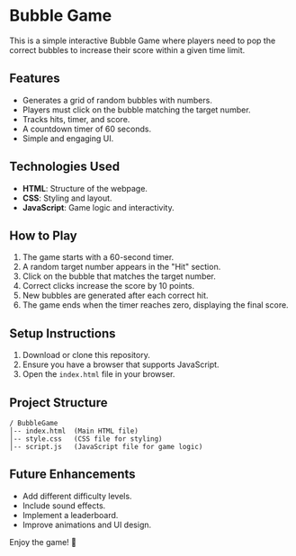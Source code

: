 # Bubble Game

This is a simple interactive Bubble Game where players need to pop the correct bubbles to increase their score within a given time limit.

## Features
- Generates a grid of random bubbles with numbers.
- Players must click on the bubble matching the target number.
- Tracks hits, timer, and score.
- A countdown timer of 60 seconds.
- Simple and engaging UI.

## Technologies Used
- **HTML**: Structure of the webpage.
- **CSS**: Styling and layout.
- **JavaScript**: Game logic and interactivity.

## How to Play
1. The game starts with a 60-second timer.
2. A random target number appears in the "Hit" section.
3. Click on the bubble that matches the target number.
4. Correct clicks increase the score by 10 points.
5. New bubbles are generated after each correct hit.
6. The game ends when the timer reaches zero, displaying the final score.

## Setup Instructions
1. Download or clone this repository.
2. Ensure you have a browser that supports JavaScript.
3. Open the `index.html` file in your browser.

## Project Structure
```
/ BubbleGame
│-- index.html  (Main HTML file)
│-- style.css   (CSS file for styling)
│-- script.js   (JavaScript file for game logic)
```

## Future Enhancements
- Add different difficulty levels.
- Include sound effects.
- Implement a leaderboard.
- Improve animations and UI design.

Enjoy the game! 🎈

